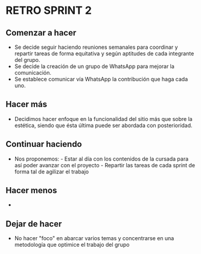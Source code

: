 # RETRO SPRINT 2

## Comenzar a hacer
 - Se decide seguir haciendo reuniones semanales para coordinar y repartir tareas de forma equitativa y según aptitudes de cada integrante del grupo.
 - Se decide la creación de un grupo de WhatsApp para mejorar la comunicación.
 - Se establece comunicar vía WhatsApp la contribución que haga cada uno.
## Hacer más
- Decidimos hacer enfoque en la funcionalidad del sitio más que sobre la estética, siendo que ésta última puede ser abordada con posterioridad.
## Continuar haciendo 
- Nos proponemos:
        - Estar al día con los contenidos de la cursada para así poder avanzar con el proyecto
        - Repartir las tareas de cada sprint de forma tal de agilizar el trabajo
## Hacer menos
- 
## Dejar de hacer
- No hacer "foco" en abarcar varios temas y concentrarse en una metodología que optimice el trabajo del grupo 

